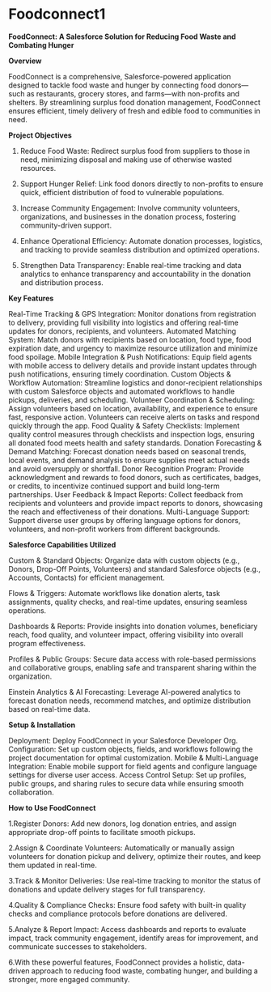 # Foodconnect1
**FoodConnect: A Salesforce Solution for Reducing Food Waste and Combating Hunger**

**Overview**


FoodConnect is a comprehensive, Salesforce-powered application designed to tackle food waste and hunger by connecting food donors—such as restaurants, grocery stores, 
and farms—with non-profits and shelters. By streamlining surplus food donation management, FoodConnect ensures efficient, timely delivery of fresh and edible food to 
communities in need.

**Project Objectives**


1. Reduce Food Waste: Redirect surplus food from suppliers to those in need, minimizing disposal and making use of otherwise wasted resources.

2. Support Hunger Relief: Link food donors directly to non-profits to ensure quick, efficient distribution of food to vulnerable populations.

3. Increase Community Engagement: Involve community volunteers, organizations, and businesses in the donation process, fostering community-driven support.

4. Enhance Operational Efficiency: Automate donation processes, logistics, and tracking to provide seamless distribution and optimized operations.

5. Strengthen Data Transparency: Enable real-time tracking and data analytics to enhance transparency and accountability in the donation and distribution process.


**Key Features**

Real-Time Tracking & GPS Integration: Monitor donations from registration to delivery, providing full visibility into logistics and offering real-time updates for donors, recipients, and volunteers.
Automated Matching System: Match donors with recipients based on location, food type, food expiration date, and urgency to maximize resource utilization and minimize food spoilage.
Mobile Integration & Push Notifications: Equip field agents with mobile access to delivery details and provide instant updates through push notifications, ensuring timely coordination.
Custom Objects & Workflow Automation: Streamline logistics and donor-recipient relationships with custom Salesforce objects and automated workflows to handle pickups, deliveries, and scheduling.
Volunteer Coordination & Scheduling: Assign volunteers based on location, availability, and experience to ensure fast, responsive action. Volunteers can receive alerts on tasks and respond quickly through the app.
Food Quality & Safety Checklists: Implement quality control measures through checklists and inspection logs, ensuring all donated food meets health and safety standards.
Donation Forecasting & Demand Matching: Forecast donation needs based on seasonal trends, local events, and demand analysis to ensure supplies meet actual needs and avoid oversupply or shortfall.
Donor Recognition Program: Provide acknowledgment and rewards to food donors, such as certificates, badges, or credits, to incentivize continued support and build long-term partnerships.
User Feedback & Impact Reports: Collect feedback from recipients and volunteers and provide impact reports to donors, showcasing the reach and effectiveness of their donations.
Multi-Language Support: Support diverse user groups by offering language options for donors, volunteers, and non-profit workers from different backgrounds.

**Salesforce Capabilities Utilized**


Custom & Standard Objects: Organize data with custom objects (e.g., Donors, Drop-Off Points, Volunteers) and standard Salesforce objects (e.g., Accounts, Contacts) for efficient management.

Flows & Triggers: Automate workflows like donation alerts, task assignments, quality checks, and real-time updates, ensuring seamless operations.

Dashboards & Reports: Provide insights into donation volumes, beneficiary reach, food quality, and volunteer impact, offering visibility into overall program effectiveness.

Profiles & Public Groups: Secure data access with role-based permissions and collaborative groups, enabling safe and transparent sharing within the organization.

Einstein Analytics & AI Forecasting: Leverage AI-powered analytics to forecast donation needs, recommend matches, and optimize distribution based on real-time data.


**Setup & Installation**


Deployment: Deploy FoodConnect in your Salesforce Developer Org.
Configuration: Set up custom objects, fields, and workflows following the project documentation for optimal customization.
Mobile & Multi-Language Integration: Enable mobile support for field agents and configure language settings for diverse user access.
Access Control Setup: Set up profiles, public groups, and sharing rules to secure data while ensuring smooth collaboration.

**How to Use FoodConnect**


1.Register Donors: Add new donors, log donation entries, and assign appropriate drop-off points to facilitate smooth pickups.

2.Assign & Coordinate Volunteers: Automatically or manually assign volunteers for donation pickup and delivery, optimize their routes, and keep them updated in real-time.

3.Track & Monitor Deliveries: Use real-time tracking to monitor the status of donations and update delivery stages for full transparency.

4.Quality & Compliance Checks: Ensure food safety with built-in quality checks and compliance protocols before donations are delivered.

5.Analyze & Report Impact: Access dashboards and reports to evaluate impact, track community engagement, identify areas for improvement, and communicate successes to stakeholders.

6.With these powerful features, FoodConnect provides a holistic, data-driven approach to reducing food waste, combating hunger, and building a stronger, more engaged community.






